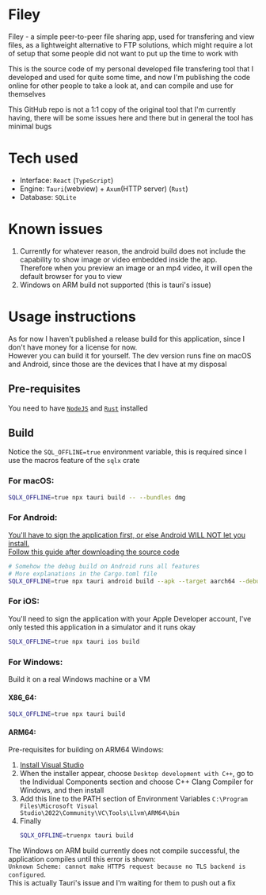 # Filey

Filey - a simple peer-to-peer file sharing app, used for transfering and view files, as a lightweight alternative to
FTP solutions, which might require a lot of setup that some people did not want to put up the time to work with

This is the source code of my personal developed file transfering tool that I developed and used for quite some time,
and now I'm publishing the code online for other people to take a look at, and can compile and use for themselves

This GitHub repo is not a 1:1 copy of the original tool that I'm currently having, there will be some issues here
and there but in general the tool has minimal bugs

# Tech used

-   Interface: `React` (`TypeScript`)
-   Engine: `Tauri`(webview) + `Axum`(HTTP server) (`Rust`)
-   Database: `SQLite`

# Known issues

1. Currently for whatever reason, the android build does not include the capability to show image or video embedded inside the app. <br>
   Therefore when you preview an image or an mp4 video, it will open the default browser for you to view
2. Windows on ARM build not supported (this is tauri's issue)

# Usage instructions

As for now I haven't published a release build for this application, since I don't have money for a license for now. \
However you can build it for yourself. The dev version runs fine on macOS and Android, since those are the devices
that I have at my disposal

## Pre-requisites

You need to have [`NodeJS`](https://nodejs.org/en) and [`Rust`](https://www.rust-lang.org/) installed

## Build

Notice the `SQL_OFFLINE=true` environment variable, this is required since I use the macros feature of
the `sqlx` crate

### For macOS:

```bash
SQLX_OFFLINE=true npx tauri build -- --bundles dmg
```

### For Android:

[You'll have to sign the application first, or else Android WILL NOT let you install. \
Follow this guide after downloading the source code](https://tauri.app/distribute/sign/android/)

```bash
# Somehow the debug build on Android runs all features
# More explanations in the Cargo.toml file
SQLX_OFFLINE=true npx tauri android build --apk --target aarch64 --debug
```

### For iOS:

You'll need to sign the application with your Apple Developer account, I've only tested this application in a simulator
and it runs okay

```bash
SQLX_OFFLINE=true npx tauri ios build
```

### For Windows:

Build it on a real Windows machine or a VM

#### X86_64:

```bash
SQLX_OFFLINE=true npx tauri build
```

#### ARM64:

Pre-requisites for building on ARM64 Windows:

1. [Install Visual Studio](https://visualstudio.microsoft.com/)
2. When the installer appear, choose `Desktop development with C++`, go to the Individual Components section and choose
   C++ Clang Compiler for Windows, and then install
3. Add this line to the PATH section of Environment Variables
   `C:\Program Files\Microsoft Visual Studio\2022\Community\VC\Tools\Llvm\ARM64\bin`
4. Finally
    ```bash
    SQLX_OFFLINE=truenpx tauri build
    ```

The Windows on ARM build currently does not compile successful, the application compiles until this error is shown: \
`Unknown Scheme: cannot make HTTPS request because no TLS backend is configured`. \
This is actually Tauri's issue and I'm waiting for them to push out a fix
